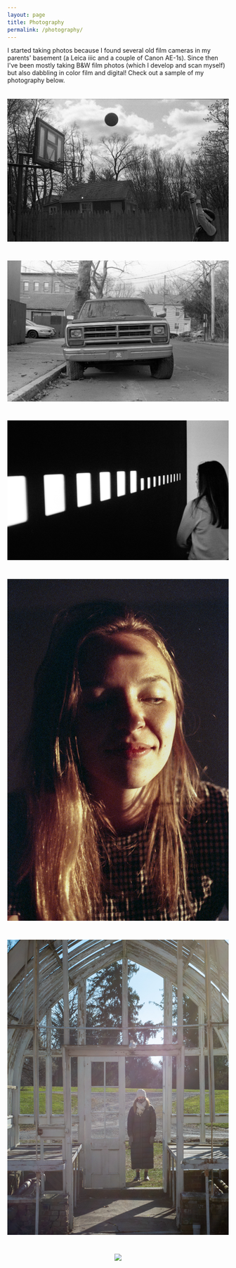 ```yaml
---
layout: page
title: Photography
permalink: /photography/
---
```


I started taking photos because I found several old film cameras in my parents' basement (a Leica iiic and a couple of Canon AE-1s). Since then I've been mostly taking B&W film photos (which I develop and scan myself) but also dabbling in color film and digital! Check out a sample of my photography below.

<div style="text-align: center;">
    <img style="padding-bottom: 20px; padding-top: 20px" src="/assets/negative21.jpg" />
</div>

<div style="text-align: center;">
    <img style="padding-bottom: 20px; padding-top: 20px" src="/assets/negative_10.jpg" />
</div>

<div style="text-align: center;">
    <img style="padding-bottom: 20px; padding-top: 20px" src="/assets/negative_0027.jpg" />
</div>

<div style="text-align: center;">
    <img style="padding-bottom: 20px; padding-top: 20px" src="/assets/negative08.jpg" />
</div>

<div style="text-align: center;">
    <img style="padding-bottom: 20px; padding-top: 20px" src="/assets/P1350208.jpg" />
</div>

<div style="text-align: center;">
    <img style="padding-bottom: 20px; padding-top: 20px" src="/assets/negative62.jpg" />
</div>